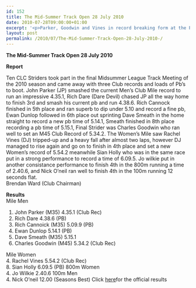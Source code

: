 ```yaml
---
id: 152
title: The Mid-Summer Track Open 28 July 2010
date: 2010-07-28T09:00:00+01:00
excerpt: '<p>Parker, Goodwin and Vines in record breaking form at the POWS....., Brendan Ward (Club Chairman) Mid-Summer Track Open 28 July 2010 Photos Report Results</p>'
layout: post
permalink: /2010/07/The-Mid-Summer-Track-Open-28-July-2010-/
---
```

**The Mid-Summer Track Open 28 July 2010** </p> 

**Report**

Ten CLC Striders took part in the final Midsummer League Track Meeting of the 2010 season and came away with three Club records and loads of Pb&#8217;s to boot. John Parker (JP) smashed the current Men&#8217;s Club Mile record to run an impressive 4.35.1, Rich Dare (Dare Devil) chased JP all the way home to finish 3rd and smash his current pb and run 4.38.6. Rich Cannock finished in 5th place and ran superb to dip under 5.10 and record a fine pb, Ewan Dunlop followed in 6th place out sprinting Dave Smeath in the home straight to record a new pb time of 5.14.1, Smeath finished in 8th place recording a pb time of 5.15.1, Final Strider was Charles Goodwin who ran well to set an M45 Club Record of 5.34.2. The Women&#8217;s Mile saw Rachel Vines (DJ) tripped-up and a heavy fall after almost two laps, however DJ managed to rise again and go on to finish in 4th place and set a new Women&#8217;s record of 5.54.2 meanwhile Sian Holly who was in the same race put in a strong performance to record a time of 6.09.5. Jo wilkie put in another consistance performance to finish 4th in the 800m running a time of 2.40.6, and Nick O&#8217;neil ran well to finish 4th in the 100m running 12 seconds flat.  
Brendan Ward (Club Chairman)

<a name="Results"></a>**Results**  
Mile Men  
1. John Parker (M35) 4.35.1 (Club Rec)  
3. Rich Dare 4.38.6 (PB)  
5. Rich Cannoick (M35) 5.09.9 (PB)  
6. Ewan Dunlop 5.14.1 (PB)  
8. Dave Smeath (M35) 5.15.1  
10. Charles Goodwin (M45) 5.34.2 (Club Rec)

Mile Women  
4. Rachel Vines 5.54.2 (Club Rec)  
8. Sian Holly 6.09.5 (PB) 800m Women  
4. Jo Wilkie 2.40.6 100m Men  
4. Nick O&#8217;neil 12.00 (Seasons Best) Click <a href="http://www.clcstriders-runningclub.co.uk/documents/Midsummer_results_meeting_4_28_July_2010.xls" target="_blank" rel="nofollow">here</a>for the official results 

<map name="100109w.jpg">
  <area shape="RECT" coords="677,27,696,48" alt="Race Winner" />
  
  <area shape="RECT" coords="379,28,393,45" alt="Sarah Greef" />
  
  <area shape="RECT" coords="354,28,368,46" alt="Rachel Vines" />
  
  <area shape="RECT" coords="303,28,318,46" alt="Anna Maughan" />
  
  <area shape="RECT" coords="206,28,220,46" alt="Dawn Addinall" />
  
  <area shape="RECT" coords="86,28,103,46" alt="Alex Evans" />
</map>

<map name="100109m.jpg">
  <area shape="RECT" coords="63,31,76,45" alt="Clive Scott" />
  
  <area shape="RECT" coords="112,32,121,44" alt="Paul Davies" />
  
  <area shape="RECT" coords="118,32,129,43" alt="Paul Stonuary" />
  
  <area shape="RECT" coords="223,29,236,47" alt="James Gibbs" />
  
  <area shape="RECT" coords="255,29,264,42" alt="David Smeath" />
  
  <area shape="RECT" coords="263,28,272,43" alt="Chris Hale" />
  
  <area shape="RECT" coords="275,31,288,45" alt="Rob Shute" />
  
  <area shape="RECT" coords="308,31,321,45" alt="Billy Bradshaw" />
  
  <area shape="RECT" coords="582,29,594,46" alt="Will Ferguson" />
  
  <area shape="RECT" coords="680,30,694,45" alt="Race Winner" />
</map>